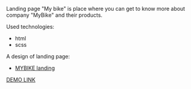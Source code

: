 Landing page "My bike" is place where you can get to know more about company "MyBike" and their products.

Used technologies:
  - html
  - scss

A design of landing page:

- [MYBIKE landing](https://www.figma.com/file/NZQAIydtHo5QkINyGLHNcq/BIKE-New-Version?node-id=0%3A1)

[DEMO LINK](https://SokolAlena.github.io/Bike-landing/)
